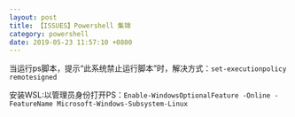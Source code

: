 ```yaml
---
layout: post
title: 【ISSUES】Powershell 集锦
category: powershell
date: 2019-05-23 11:57:10 +0800
---
```




当运行ps脚本，提示“此系统禁止运行脚本”时，解决方式：`set-executionpolicy remotesigned`



安装WSL:以管理员身份打开PS：`Enable-WindowsOptionalFeature -Online -FeatureName Microsoft-Windows-Subsystem-Linux`


